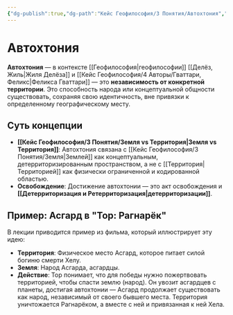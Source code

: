 ```yaml
---
{"dg-publish":true,"dg-path":"Кейс Геофилософия/3 Понятия/Автохтония","permalink":"/kejs-geofilosofiya/3-ponyatiya/avtohtoniya/","dgShowLocalGraph":true}
---
```


# Автохтония

**Автохтония** — в контексте [[Геофилософия\|геофилософии]] [[Делёз, Жиль\|Жиля Делёза]] и [[Кейс Геофилософия/4 Авторы/Гваттари, Феликс\|Феликса Гваттари]] — это **независимость от конкретной территории**. Это способность народа или концептуальной общности существовать, сохраняя свою идентичность, вне привязки к определенному географическому месту.

## Суть концепции
- **[[Кейс Геофилософия/3 Понятия/Земля vs Территория\|Земля vs Территория]]**: Автохтония связана с [[Кейс Геофилософия/3 Понятия/Земля\|Землей]] как концептуальным, детерриторизированным пространством, а не с [[Территория\|Территорией]] как физически ограниченной и кодированной областью.
- **Освобождение**: Достижение автохтонии — это акт освобождения и **[[Детерриторизация и Ретерриторизация\|детерриторизации]]**.

## Пример: Асгард в "Тор: Рагнарёк"
В лекции приводится пример из фильма, который иллюстрирует эту идею:
- **Территория**: Физическое место Асгард, которое питает силой богиню смерти Хелу.
- **Земля**: Народ Асгарда, асгардцы.
- **Действие**: Тор понимает, что для победы нужно пожертвовать территорией, чтобы спасти землю (народ). Он увозит асгардцев с планеты, достигая автохтонии — Асгард продолжает существовать как народ, независимый от своего бывшего места. Территория уничтожается Рагнарёком, а вместе с ней и привязанная к ней Хела.
